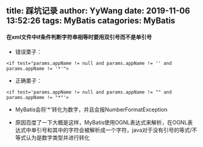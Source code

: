 title: 踩坑记录
author: YyWang
date: 2019-11-06 13:52:26
tags: MyBatis
catagories: MyBatis
---
#### 在xml文件中if条件判断字符串相等时要用双引号而不是单引号
 * 错误栗子： 
 
 ```
 <if test="params.appName != null and params.appName != '' and params.appName != '*'">
 ```
 * 正确栗子： 
 
 ```
 <if test='params.appName != null and params.appName != "" and params.appName != "*"'>
 ```
 * MyBatis会将'*'转化为数字，并且会报NumberFormatException
 
 * 原因百度了一下大概是这样，MyBatis使用OGNL表达式来解析，在OGNL表达式中单引号和其中的字符会被解析成一个字符，java对于没有引号的等式/不等式认为是数字类型并进行转化
